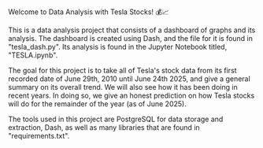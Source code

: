 Welcome to Data Analysis with Tesla Stocks! 💰📈

This is a data analysis project that consists of a dashboard of graphs and its analysis. 
The dashboard is created using Dash, and the file for it is found in "tesla_dash.py". Its analysis is found in the Jupyter Notebook titled, "TESLA.ipynb".

The goal for this project is to take all of Tesla's stock data from its first recorded date of June 29th, 2010 until June 24th 2025, 
and give a general summary on its overall trend. We will also see how it has been doing in recent years. In doing so, we give an honest prediction on how Tesla stocks will do for the remainder of the year (as of June 2025).

The tools used in this project are PostgreSQL for data storage and extraction, Dash, as well as many libraries that are found in "requirements.txt".

